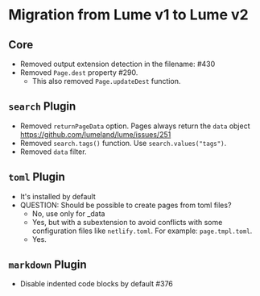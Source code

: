 # Migration from Lume v1 to Lume v2

## Core

- Removed output extension detection in the filename: #430
- Removed `Page.dest` property #290.
  - This also removed `Page.updateDest` function.

## `search` Plugin

- Removed `returnPageData` option. Pages always return the `data` object
  https://github.com/lumeland/lume/issues/251
- Removed `search.tags()` function. Use `search.values("tags")`.
- Removed `data` filter.

## `toml` Plugin

- It's installed by default
- QUESTION: Should be possible to create pages from toml files?
  - No, use only for _data
  - Yes, but with a subextension to avoid conflicts with some configuration
    files like `netlify.toml`. For example: `page.tmpl.toml`.
  - Yes.

## `markdown` Plugin

- Disable indented code blocks by default #376
